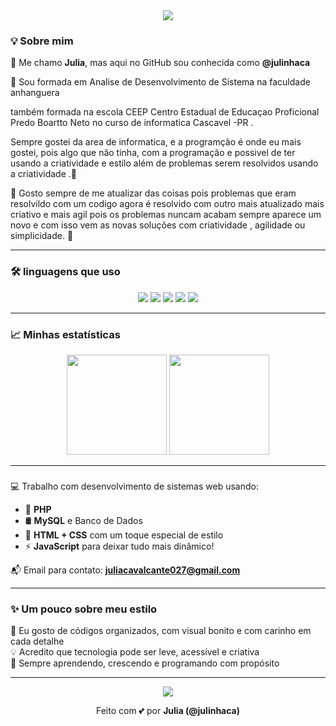 <!-- Título central com fundo rosa claro -->
<div align="center">
  <img src="https://capsule-render.vercel.app/api?type=waving&color=FFB6C1&height=200&section=header&text=Olá,%20eu%20sou%20a%20Julia!%20🌸&fontSize=40&fontColor=ffffff" />
</div>

<h3 align="">  💡 Sobre mim </h3>

🌸 Me chamo **Julia**, mas aqui no GitHub sou conhecida como **@julinhaca**

🌸 Sou formada em Analise de Desenvolvimento de Sistema na faculdade anhanguera 

também formada na escola CEEP  Centro Estadual de Educaçao Proficional Predo Boartto Neto no curso de informatica  Cascavel -PR .   

Sempre gostei da area de informatica, e a programção é onde eu mais gostei, pois algo que não tinha, com a programação e possivel de ter usando a criatividade e estilo além de problemas serem resolvidos usando a criatividade .🌸

🌸 Gosto sempre de me atualizar das coisas pois problemas que eram resolvildo com um codigo agora é resolvido com outro mais atualizado mais criativo e mais agil pois os problemas nuncam acabam sempre aparece um novo e com isso vem as novas soluções com criatividade , agilidade ou simplicidade. 🌸


---
### 🛠️ linguagens que uso

<p align="center">
  <img src="https://img.shields.io/badge/PHP-ff69b4?style=for-the-badge&logo=php&logoColor=white" />
  <img src="https://img.shields.io/badge/MySQL-ff69b4?style=for-the-badge&logo=mysql&logoColor=white" />
  <img src="https://img.shields.io/badge/HTML5-ff69b4?style=for-the-badge&logo=html5&logoColor=white" />
  <img src="https://img.shields.io/badge/CSS3-ff69b4?style=for-the-badge&logo=css3&logoColor=white" />
  <img src="https://img.shields.io/badge/JavaScript-ff69b4?style=for-the-badge&logo=javascript&logoColor=white" />
</p>

---

### 📈 Minhas estatísticas

<div align="center">
  <img height="160em" src="https://github-readme-stats.vercel.app/api?username=julinhaca&show_icons=true&theme=tokyonight&icon_color=ff69b4&title_color=ff69b4&text_color=ffffff" />
  <img height="160em" src="https://github-readme-stats.vercel.app/api/top-langs/?username=julinhaca&layout=compact&theme=tokyonight&title_color=ff69b4&text_color=ffffff" />
</div>

---

###  
💻 Trabalho com desenvolvimento de sistemas web usando:

- 🧩 **PHP**
- 🛢️ **MySQL** e Banco de Dados
- 🎨 **HTML + CSS** com um toque especial de estilo
- ⚡ **JavaScript** para deixar tudo mais dinâmico!

📬 Email para contato: **juliacavalcante027@gmail.com**

---

### ✨ Um pouco sobre meu estilo

💖 Eu gosto de códigos organizados, com visual bonito e com carinho em cada detalhe  
💡 Acredito que tecnologia pode ser leve, acessível e criativa  
🌷 Sempre aprendendo, crescendo e programando com propósito

---

<p align="center">
  <img src="https://capsule-render.vercel.app/api?type=waving&color=FFB6C1&height=100&section=footer" />
</p>

<p align="center">
  Feito com 💕 por <strong>Julia (@julinhaca)</strong>
</p>


